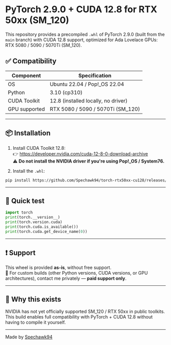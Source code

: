# PyTorch 2.9.0 + CUDA 12.8 for RTX 50xx (SM_120)

This repository provides a precompiled `.whl` of PyTorch 2.9.0 (built from the `main` branch) with CUDA 12.8 support, optimized for Ada Lovelace GPUs: RTX 5080 / 5090 / 5070Ti (SM_120).

## ✅ Compatibility

| Component     | Specification                      |
|---------------|-------------------------------------|
| OS            | Ubuntu 22.04 / Pop!_OS 22.04        |
| Python        | 3.10 (cp310)                        |
| CUDA Toolkit  | 12.8 (installed locally, no driver) |
| GPU supported | RTX 5080 / 5090 / 5070Ti (SM_120)   |

---

## 📦 Installation

1. Install CUDA Toolkit 12.8:  
👉 https://developer.nvidia.com/cuda-12-8-0-download-archive  
⚠️ **Do not install the NVIDIA driver if you're using Pop!_OS / System76.**

2. Install the `.whl`:

```bash
pip install https://github.com/Spechawk94/torch-rtx50xx-cu128/releases/download/v2.9.0-cu128-rtx50xx/torch-2.9.0a0+git959dd0-cp310-cp310-linux_x86_64.whl
```

---

## 🧪 Quick test

```python
import torch
print(torch.__version__)
print(torch.version.cuda)
print(torch.cuda.is_available())
print(torch.cuda.get_device_name(0))
```

---

## ❗️ Support

This wheel is provided **as-is**, without free support.  
💬 For custom builds (other Python versions, CUDA versions, or GPU architectures), contact me privately — **paid support only**.

---

## 🧠 Why this exists

NVIDIA has not yet officially supported SM_120 / RTX 50xx in public toolkits.  
This build enables full compatibility with PyTorch + CUDA 12.8 without having to compile it yourself.

---

Made by [Spechawk94](https://github.com/Spechawk94)